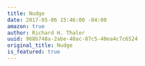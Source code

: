 ```yaml
---
title: Nudge
date: 2017-05-06 15:46:00 -04:00
amazon: true
author: Richard H. Thaler
uuid: 968b748a-2abe-40ac-87c5-40ea4c7c6524
original_title: Nudge
is_featured: true
---
```


